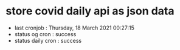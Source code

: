 # store covid daily api as json data

- last cronjob : Thursday, 18 March 2021 00:27:15
- status og cron : success
- status daily cron : success
      
      